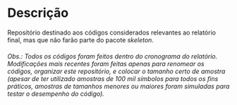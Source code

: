 # Descrição

Repositório destinado aos códigos considerados relevantes ao relatório final, mas que não farão parte do pacote _skeleton_.

<h6>Obs.: Todos os códigos foram feitos dentro do cronograma do relatório. Modificações mais recentes foram feitas apenas para renomear os códigos, organizar este repositório, e colocar o tamanho certo de amostra (apesar de ter utilizado amostras de 100 mil símbolos para todos os fins práticos, amostras de tamanhos menores ou maiores foram simuladas para testar o desempenho do código).</h6>
